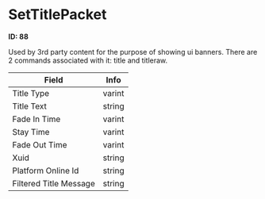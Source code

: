 # SetTitlePacket

**ID: 88**  

Used by 3rd party content for the purpose of showing ui banners. There are 2 commands associated with it: title and titleraw.

<table><thead><tr><th>Field</th><th>Info</th></tr></thead><tbody>
<tr><td>Title Type</td><td>varint</td></tr>
<tr><td>Title Text</td><td>string</td></tr>
<tr><td>Fade In Time</td><td>varint</td></tr>
<tr><td>Stay Time</td><td>varint</td></tr>
<tr><td>Fade Out Time</td><td>varint</td></tr>
<tr><td>Xuid</td><td>string</td></tr>
<tr><td>Platform Online Id</td><td>string</td></tr>
<tr><td>Filtered Title Message</td><td>string</td></tr>
</tbody></table>